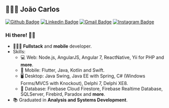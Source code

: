 
## 👨🏽‍💻 João Carlos

[![Github Badge](https://img.shields.io/badge/-Github-000?style=flat-square&logo=Github&logoColor=white&link=https://github.com/nymalone)](https://github.com/joaosf)
[![Linkedin Badge](https://img.shields.io/badge/-LinkedIn-blue?style=flat-square&logo=Linkedin&logoColor=white&link=https://www.linkedin.com/in/joao-carlos/)](https://www.linkedin.com/in/joao-carlos/)
[![Gmail Badge](https://img.shields.io/badge/-Gmail-c14438?style=flat-square&logo=Gmail&logoColor=white&link=mailto:joaosf96@gmail.com)](mailto:joaosf96@gmail.com)
[![Instagram Badge](https://img.shields.io/badge/-LinkedIn-blue?style=flat-square&logo=Instagram&logoColor=white&link=https://www.instagram.com/joaocsferreira/)](https://www.instagram.com/joaocsferreira/)

### Hi there! 🤙🏽

- 👨🏽‍💻 **Fullstack** and **mobile** developer.
- Skills:
  - 💻 Web: Node.js, AngularJS, Angular 7, ReactNative, Yii for PHP and **more**.
  - 📱 Mobile: Flutter, Java, Kotlin and Swift.
  - 🖥️ Desktop: Java Swing, Java EE with Spring, C# (Windows Forms/MVC5 with Knockout), Delphi 7, Delphi XE8.
  - 💾 Database: Firebase Cloud Firestore, Firebase Realtime Database, SQLServer, Firebird, Paradox and **more**.
- :books: Graduated in **Analysis and Systems Development**.
